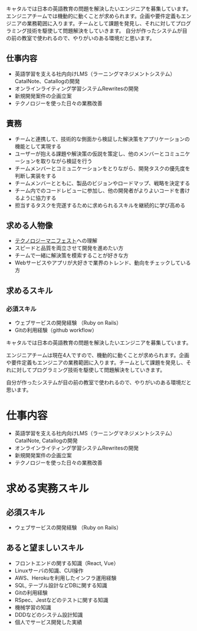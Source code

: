 キャタルでは日本の英語教育の問題を解決したいエンジニアを募集しています。
エンジニアチームでは機動的に動くことが求められます。企画や要件定義もエンジニアの業務範囲に入ります。チームとして課題を発見し、それに対してプログラミング技術を駆使して問題解決をしていきます。
自分が作ったシステムが目の前の教室で使われるので、やりがいのある環境だと思います。
## 仕事内容 
- 英語学習を支える社内向けLMS（ラーニングマネジメントシステム）CatalNote、Catallogの開発 
- オンラインライティング学習システムRewritesの開発 
- 新規開発案件の企画立案 
- テクノロジーを使った日々の業務改善

## 責務
- チームと連携して、技術的な側面から検証した解決策をアプリケーションの機能として実現する
- ユーザーが抱える課題や解決策の仮説を策定し、他のメンバーとコミュニケーションを取りながら検証を行う
- チームメンバーとコミュニケーションをとりながら、開発タスクの優先度を判断し実装をする
- チームメンバーとともに、製品のビジョンやロードマップ、戦略を決定する
- チーム内でのコードレビューに参加し、他の開発者がよりよいコードを書けるように協力する
- 担当するタスクを完遂するために求められるスキルを継続的に学び高める

## 求める人物像 
- [テクノロジーマニフェスト](README.md)への理解
- スピードと品質を両立させて開発を進めたい方
- チームで一緒に解決策を模索することが好きな方 
- Webサービスやアプリが大好きで業界のトレンド、動向をチェックしている方 

## 求めるスキル 
### 必須スキル
- ウェブサービスの開発経験 （Ruby on Rails）
- Gitの利用経験（github workflow）

キャタルでは日本の英語教育の問題を解決したいエンジニアを募集しています。

エンジニアチームは現在4人ですので、機動的に動くことが求められます。企画や要件定義もエンジニアの業務範囲に入ります。チームとして課題を発見し、それに対してプログラミング技術を駆使して問題解決をしていきます。

自分が作ったシステムが目の前の教室で使われるので、やりがいのある環境だと思います。

# 仕事内容
- 英語学習を支える社内向けLMS（ラーニングマネジメントシステム）CatalNote, Catallogの開発
- オンラインライティング学習システムRewritesの開発
- 新規開発案件の企画立案
- テクノロジーを使った日々の業務改善 

# 求める実務スキル
## 必須スキル
- ウェブサービスの開発経験 （Ruby on Rails）

## あると望ましいスキル
- フロントエンドの関する知識（React, Vue）
- Linuxサーバの知識、CUI操作 
- AWS、Herokuを利用したインフラ運用経験 
- SQL, テーブル設計などDBに関する知識
- Gitの利用経験
- RSpec、Jestなどのテストに関する知識
- 機械学習の知識
- DDDなどのシステム設計知識
- 個人でサービス開発した実績

